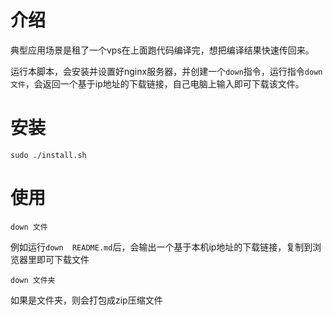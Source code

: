 # 介绍
典型应用场景是租了一个vps在上面跑代码编译完，想把编译结果快速传回来。

运行本脚本，会安装并设置好nginx服务器，并创建一个`down`指令，运行指令`down 文件`，会返回一个基于ip地址的下载链接，自己电脑上输入即可下载该文件。


# 安装
```
sudo ./install.sh
```

# 使用

```
down 文件
```
例如运行`down  README.md`后，会输出一个基于本机ip地址的下载链接，复制到浏览器里即可下载文件
```
down 文件夹
```
如果是文件夹，则会打包成zip压缩文件

